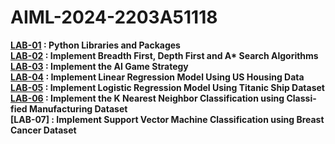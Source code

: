 # AIML-2024-2203A51118
<b>[LAB-01](https://github.com/sathwikmarripally/AIML-2024-2203A51118/blob/main/LAB_01_Python_Libraries_and_Packages.ipynb)<b>
: Python Libraries and Packages<br>
<b>[LAB-02](https://github.com/sathwikmarripally/AIML-2024-2203A51118/blob/main/LAB_02_%20Implement_Breadth_First_Depth_First.ipynb)<b>
:  Implement Breadth First, Depth First and A* Search
Algorithms<br>
<b>[LAB-03](https://github.com/sathwikmarripally/AIML-2024-2203A51118/blob/main/LAB_03_Alpha_beta_Searchtree_with_game_strategy.ipynb) <b>:  Implement the AI Game Strategy<br>
<b>[LAB-04](https://github.com/sathwikmarripally/AIML-2024-2203A51118/blob/main/LAB_04_linearRegression.ipynb) <b>:  Implement Linear Regression Model Using US Housing Data<br>
<b>[LAB-05](https://github.com/sathwikmarripally/AIML-2024-2203A51118/blob/main/LAB_05_logisticRegressionModel.ipynb) <b>:  Implement Logistic Regression Model Using Titanic Ship Dataset<br>
<b>[LAB-06](https://github.com/sathwikmarripally/AIML-2024-2203A51118/blob/main/LAB_06_Implement_the_K_Nearest_Neighbor_Classification.ipynb) <b>:  Implement the K Nearest Neighbor Classification using Classi-
fied Manufacturing Dataset<br>
<b>[LAB-07] <b>: Implement Support Vector Machine Classification using Breast Cancer Dataset<br>
